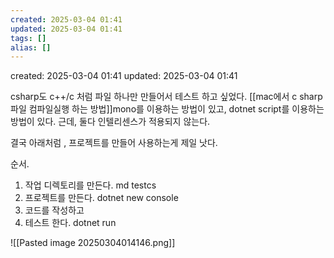 ```yaml
---
created: 2025-03-04 01:41
updated: 2025-03-04 01:41
tags: []
alias: []
---
```


created: 2025-03-04 01:41
updated: 2025-03-04 01:41



csharp도 c++/c 처럼 파일 하나만 만들어서 테스트 하고 싶었다.
[[mac에서 c sharp 파일 컴파일실행 하는 방법]]mono를 이용하는 방법이 있고,
dotnet script를 이용하는 방법이 있다.
근데, 둘다 인텔리센스가 적용되지 않는다.


결국 아래처럼 , 프로젝트를 만들어 사용하는게 제일 낫다.

순서.
1. 작업 디렉토리를 만든다. md testcs
2. 프로젝트를 만든다. dotnet new console
3. 코드를 작성하고
4. 테스트 한다.  dotnet run


![[Pasted image 20250304014146.png]]